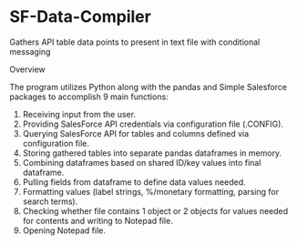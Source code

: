 # SF-Data-Compiler
Gathers API table data points to present in text file with conditional messaging

Overview

The program utilizes Python along with the pandas and Simple Salesforce packages to accomplish 9 main functions:

1.	Receiving input from the user.
2.	Providing SalesForce API credentials via configuration file (.CONFIG).
3.	Querying SalesForce API for tables and columns defined via configuration file.
4.	Storing gathered tables into separate pandas dataframes in memory.
5.	Combining dataframes based on shared ID/key values into final dataframe.
6.	Pulling fields from dataframe to define data values needed.
7.	Formatting values (label strings, %/monetary formatting, parsing for search terms).
8.	Checking whether file contains 1 object or 2 objects for values needed for contents and writing to Notepad file.
9.	Opening Notepad file.
